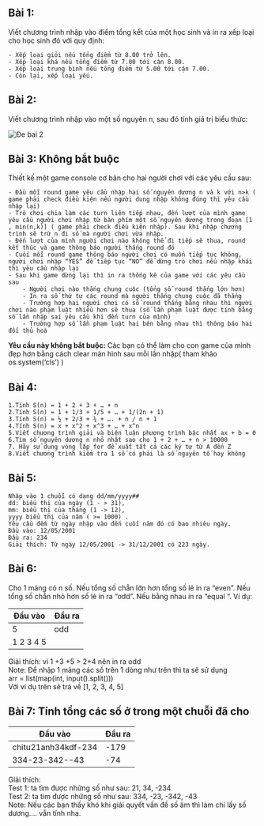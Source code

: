 ## Bài 1:

Viết chương trình nhập vào điểm tổng kết của một học sinh và in ra xếp loại cho học sinh đó với quy định:

    - Xếp loại giỏi nếu tổng điểm từ 8.00 trở lên.
    - Xếp loại khá nếu tổng điểm từ 7.00 tới cận 8.00.
    - Xếp loại trung bình nếu tổng điểm từ 5.00 tới cận 7.00.
    - Còn lại, xếp loại yếu.

## Bài 2:

Viết chương trình nhập vào một số nguyên n, sau đó tính giá trị biểu thức:

![Đe bai 2](\bai2.png)

## Bài 3: Không bắt buộc

Thiết kế một game console cơ bản cho hai người chơi với các yêu cầu sau:

    - Đầu mỗi round game yêu cầu nhập hai số nguyên dương n và k với n>k ( game phải check điều kiện nếu người dung nhập không đúng thì yêu cầu nhập lại)
    - Trò chơi chia làm các turn liên tiếp nhau, đến lượt của mình game yêu cầu người chơi nhập từ bàn phím một số nguyên dương trong đoạn [1 , min(n,k)] ( game phải check điều kiện nhập). Sau khi nhập chương trình sẽ trừ n đi số mà người chơi vừa nhập.
    - Đến lượt của mình người chơi nào không thể đi tiếp sẽ thua, round kết thúc và game thông báo người thắng round đó
    - Cuối mỗi round game thông báo người chơi có muốn tiếp tục không, người chơi nhập “YES” để tiếp tục “NO” để dừng trò chơi nếu nhập khái thì yêu cầu nhập lại
    - Sau khi game dừng lại thì in ra thống kê của game với các yêu cầu sau
        - Người chơi nào thắng chung cuộc (tổng số round thắng lớn hơn)
        - In ra số thứ tự các round mà người thắng chung cuộc đã thắng
        - Trường hợp hai người chơi có số round thắng bằng nhau thì người chơi nào phạm luật nhiều hơn sẽ thua (số lần phạm luật được tính bằng số lần nhập sai yêu cầu khi đến turn của mình)
        - Trường hợp số lần phạm luật hai bên bằng nhau thì thông báo hai đối thủ hoà

<strong>Yêu cầu này không bắt buộc:</strong> Các bạn có thể làm cho con game của mình đẹp hơn bằng cách clear màn hình sau mỗi lần nhập( tham khảo os.system(‘cls’) )

## Bài 4:

    1.Tính S(n) = 1 + 2 + 3 + … + n
    2.Tính S(n) = 1 + 1/3 + 1/5 + … + 1/(2n + 1)
    3.Tính S(n) = ½ + 2/3 + ¾ + …. + n / n + 1
    4.Tính S(n) = x + x^2 + x^3 + … + x^n
    5.Viết chương trình giải và biện luận phương trình bậc nhất ax + b = 0
    6.Tìm số nguyên dương n nhỏ nhất sao cho 1 + 2 + … + n > 10000
    7. Hãy sử dụng vòng lặp for để xuất tất cả các ký tự từ A đến Z
    8.Viết chương trình kiểm tra 1 số có phải là số nguyên tố hay không

## Bài 5:

    Nhập vào 1 chuỗi có dạng dd/mm/yyyy##
    dd: biểu thị của ngày (1 - > 31),
    mm: biểu thị của tháng (1 -> 12),
    yyyy biểu thị của năm ( >= 1000) .
    Yêu cầu đếm từ ngày nhập vào đến cuối năm đó có bao nhiêu ngày.
    Đầu vào: 12/05/2001
    Đầu ra: 234
    Giải thích: Từ ngày 12/05/2001 -> 31/12/2001 có 223 ngày.

## Bài 6:

Cho 1 mảng có n số. Nếu tổng số chẵn lớn hơn tổng số lẻ in ra “even”. Nếu tổng số chẵn nhỏ hơn số lẻ in ra “odd”. Nếu bằng nhau in ra “equal “.
Ví dụ:

| Đầu vào   | Đầu ra |
| --------- | ------ |
| 5         | odd    |
| 1 2 3 4 5 |        |

Giải thích: vì 1 +3 +5 > 2+4 nên in ra odd\
Note: Để nhập 1 mảng các số trên 1 dòng như trên thì ta sẽ sử dụng\
arr = list(map(int, input().split()))\
Với ví dụ trên sẽ trả về [1, 2, 3, 4, 5]

## Bài 7: Tính tổng các số ở trong một chuỗi đã cho

| Đầu vào             | Đầu ra |
| ------------------- | ------ |
| chitu21anh34kdf-234 | -179   |
| 334-23-342--43      | -74    |

Giải thích:\
Test 1: ta tìm được những số như sau: 21, 34, -234\
Test 2: ta tìm được những số như sau: 334, -23, -342, -43\
Note: Nếu các bạn thấy khó khi giải quyết vấn đề số âm thì làm chỉ lấy số dương…. vẫn tính nha.
